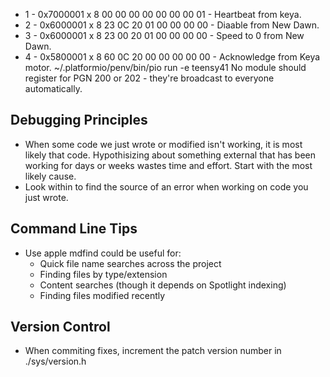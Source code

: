 - 1 - 0x7000001 x 8 00 00 00 00 00 00 00 01 - Heartbeat from keya.
- 2 - 0x6000001 x 8 23 0C 20 01 00 00 00 00 - Diaable from New Dawn.
- 3 -  0x6000001 x 8 23 00 20 01 00 00 00 00 - Speed to 0 from New Dawn.
- 4 - 0x5800001 x 8 60 0C 20 00 00 00 00 00 - Acknowledge from Keya motor.
~/.platformio/penv/bin/pio run -e teensy41
No module should register for PGN 200 or 202 - they're broadcast to everyone automatically.
## Debugging Principles
- When some code we just wrote or modified isn't working, it is most likely that code. Hypothisizing about something external that has been working for days or weeks wastes time and effort. Start with the most likely cause.
- Look within to find the source of an error when working on code you just wrote.

## Command Line Tips
- Use apple mdfind could be useful for:
  - Quick file name searches across the project
  - Finding files by type/extension
  - Content searches (though it depends on Spotlight indexing)
  - Finding files modified recently

## Version Control
- When commiting fixes, increment the patch version number in ./sys/version.h